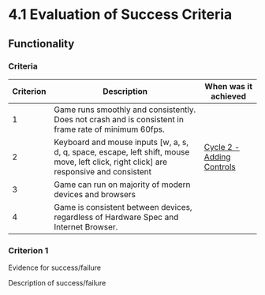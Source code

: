 # 4.1 Evaluation of Success Criteria

## Functionality

### Criteria

| Criterion | Description                                                                                                                              | When was it achieved                                                |
| --------- | ---------------------------------------------------------------------------------------------------------------------------------------- | ------------------------------------------------------------------- |
| 1         | Game runs smoothly and consistently. Does not crash and is consistent in frame rate of minimum 60fps.                                    |                                                                     |
| 2         | Keyboard and mouse inputs \[w, a, s, d, q, space, escape, left shift, mouse move, left click, right click] are responsive and consistent | [Cycle 2 - Adding Controls](../design-and-development/cycle-1-2.md) |
| 3         | Game can run on majority of modern devices and browsers                                                                                  |                                                                     |
| 4         | Game is consistent between devices, regardless of Hardware Spec and Internet Browser.                                                    |                                                                     |

### Criterion 1

Evidence for success/failure

Description of success/failure
